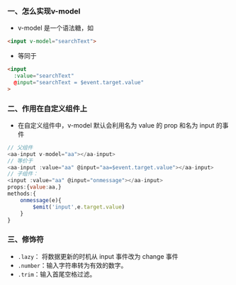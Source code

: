 ### 一、怎么实现v-model

- v-model 是一个语法糖，如
  
```html
<input v-model="searchText">
```

- 等同于
  
```html
<input
  :value="searchText"
  @input="searchText = $event.target.value"
>
```

### 二、作用在自定义组件上

- 在自定义组件中，v-model 默认会利用名为 value 的 prop 和名为 input 的事件

```js
// 父组件
<aa-input v-model="aa"></aa-input>
// 等价于
<aa-input :value="aa" @input="aa=$event.target.value"></aa-input>
// 子组件：
<input :value="aa" @input="onmessage"></aa-input>
props:{value:aa,}
methods:{
    onmessage(e){
        $emit('input',e.target.value)
    }
}
```

### 三、修饰符

- `.lazy`： 将数据更新的时机从 input 事件改为 change 事件
- `.number`：输入字符串转为有效的数字。
- `.trim`：输入首尾空格过滤。
